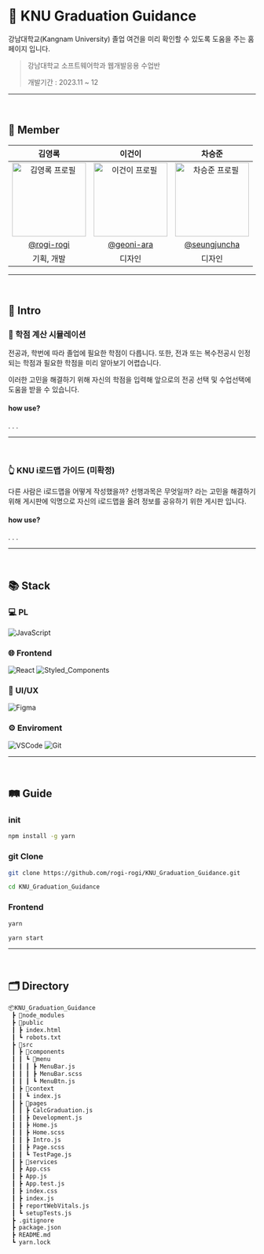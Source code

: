 # 🏫 KNU Graduation Guidance

강남대학교(Kangnam University) 졸업 여건을 미리 확인할 수 있도록 도움을 주는 홈페이지 입니다.

> 강남대학교 소프트웨어학과 웹개발응용 수업반
> 
> 개발기간 : 2023.11 ~ 12


<hr/><br>

## 🤝 Member

<div width="150px">
 
| 김영록 | 이건이 | 차승준 |
| :-: | :-: | :-: |
| <img src="https://avatars.githubusercontent.com/u/95115004?v=4" alt="김영록 프로필" width="150" height="150"> |<img src="https://avatars.githubusercontent.com/u/8115130?v=4" alt="이건이 프로필" width="150" height="150"> | <img src="https://avatars.githubusercontent.com/u/149284997?v=4" alt="차승준 프로필" width="150" height="150">  |
| [@rogi-rogi](https://github.com/rogi-rogi) | [@geoni-ara](https://github.com/geoni) | [@seungjuncha](https://github.com/seungjuncha) | 
| 기획, 개발 | 디자인 | 디자인 |

</div>
<hr/><br>

## 👋 Intro

### 🔢 학점 계산 시뮬레이션

전공과, 학번에 따라 졸업에 필요한 학점이 다릅니다.
또한, 전과 또는 복수전공시 인정되는 학점과 필요한 학점을 미리 알아보기 어렵습니다.

이러한 고민을 해결하기 위해 자신의 학점을 입력해 앞으로의 전공 선택 및 수업선택에 도움을 받을 수 있습니다.

#### how use?

.
.
.

<hr/><br>

### 👆 KNU i로드맵 가이드 (미확정)

다른 사람은 i로드맵을 어떻게 작성했을까? 선행과목은 무엇일까? 라는 고민을 해결하기 위해 게시판에 익명으로 자신의 i로드맵을 올려 정보를 공유하기 위한 게시판 입니다.

#### how use?

.
.
.


<hr/><br>

## 📚 Stack

### 💻 PL

![JavaScript](https://img.shields.io/badge/javascript-F7DF1E?style=for-the-badge&logo=Javascript&logoColor=0D1117)

### 🌐 Frontend

![React](https://img.shields.io/badge/React-61DAFB?style=for-the-badge&logo=react&logoColor=0D1117)
![Styled_Components](https://img.shields.io/badge/Styled_Components-DB7093?style=for-the-badge&logo=Styled-Components&logoColor=white)

### 🎨 UI/UX

![Figma](https://img.shields.io/badge/Figma-F24E1E?style=for-the-badge&logo=figma&logoColor=white)

### ⚙️ Enviroment

![VSCode](https://img.shields.io/badge/VSCode-007ACC?style=for-the-badge&logo=visualstudiocode&logoColor=white)
![Git](https://img.shields.io/badge/Git-F05032?style=for-the-badge&logo=git&logoColor=white)

<hr/><br>

## 🛤️ Guide

### init
```cmd
npm install -g yarn
```

### git Clone
``` bash
git clone https://github.com/rogi-rogi/KNU_Graduation_Guidance.git

cd KNU_Graduation_Guidance
```


### Frontend
``` cmd
yarn

yarn start
```


<hr/><br>

## 🗂️ Directory

```bash
📦KNU_Graduation_Guidance
 ┣ 📂node_modules
 ┣ 📂public
 ┃ ┣ index.html
 ┃ ┗ robots.txt
 ┣ 📂src
 ┃ ┣ 📂components
 ┃ ┃ ┗ 📂menu
 ┃ ┃ ┃ ┣ MenuBar.js
 ┃ ┃ ┃ ┣ MenuBar.scss
 ┃ ┃ ┃ ┗ MenuBtn.js
 ┃ ┣ 📂context
 ┃ ┃ ┗ index.js
 ┃ ┣ 📂pages
 ┃ ┃ ┣ CalcGraduation.js
 ┃ ┃ ┣ Development.js
 ┃ ┃ ┣ Home.js
 ┃ ┃ ┣ Home.scss
 ┃ ┃ ┣ Intro.js
 ┃ ┃ ┣ Page.scss
 ┃ ┃ ┗ TestPage.js
 ┃ ┣ 📂services
 ┃ ┣ App.css
 ┃ ┣ App.js
 ┃ ┣ App.test.js
 ┃ ┣ index.css
 ┃ ┣ index.js
 ┃ ┣ reportWebVitals.js
 ┃ ┗ setupTests.js
 ┣ .gitignore
 ┣ package.json
 ┣ README.md
 ┗ yarn.lock
```
